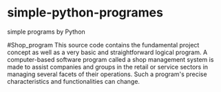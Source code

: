 # simple-python-programes
simple programs by Python

#Shop_program
This source code contains the fundamental project concept as well as a very basic and straightforward logical program. A computer-based software program called a shop management system is made to assist companies and groups in the retail or service sectors in managing several facets of their operations. Such a program's precise characteristics and functionalities can change.
